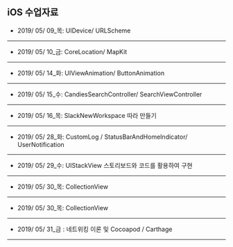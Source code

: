## iOS 수업자료

- 2019/ 05/ 09_목: UIDevice/ URLScheme

------

- 2019/ 05/ 10_금: CoreLocation/ MapKit

------

- 2019/ 05/ 14_화: UIViewAnimation/ ButtonAnimation

------

- 2019/ 05/ 15_수: CandiesSearchController/ SearchViewController

------

- 2019/ 05/ 16_목: SlackNewWorkspace 따라 만들기

------

- 2019/ 05/ 28_화: CustomLog / StatusBarAndHomeIndicator/ UserNotification

------

- 2019/ 05/ 29_수: UIStackView 스토리보드와 코드를 활용하여 구현

------

- 2019/ 05/ 30_목: CollectionView 

------

- 2019/ 05/ 30_목: CollectionView 

------

- 2019/ 05/ 31_금	: 네트위킹 이론 및 Cocoapod / Carthage

------









